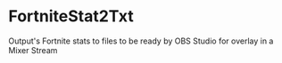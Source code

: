 # FortniteStat2Txt
Output's Fortnite stats to files to be ready by OBS Studio for overlay in a Mixer Stream
